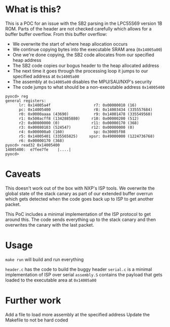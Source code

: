 # What is this?

This is a POC for an issue with the SB2 parsing in the LPC55S69 version 1B ROM.
Parts of the header are not checked carefully which allows for a buffer
buffer overflow. From this buffer overflow:

- We overwrite the start of where heap allocation occurs
- We continue copying bytes into the executable SRAM area (`0x14005a00`)
- One we're done copying, the SB2 code allocates from our specified heap address
- The SB2 code copies our bogus header to the heap allocated address
- The next time it goes through the processing loop it jumps to our specified
  address at `0x14005a00`
- The assembly at `0x14005a00` disables the MPU/SAU/NXP's security
- The code jumps to what should be a non-executable address `0x14005400`

```
pyocd> reg
general registers:
      lr: 0x14005a4f                   r7: 0x00000010 (16)          
      pc: 0x14005400                   r8: 0x14003434 (335557684)   
      r0: 0x0000aaaa (43690)           r9: 0x14001478 (335549560)   
      r1: 0x500acff8 (1342885880)     r10: 0x00000200 (512)         
      r2: 0x00000000 (0)              r11: 0x00000170 (368)         
      r3: 0x00080103 (524547)         r12: 0x00000000 (0)           
      r4: 0x000000a0 (160)             sp: 0x30005f08               
      r5: 0x14005401 (335565825)     xpsr: 0x49000000 (1224736768)  
      r6: 0x00000170 (368)
pyocd> read32 0x14005400
14005400:  e7fee7fe    |....|
pyocd>
```

# Caveats

This doesn't work out of the box with NXP's ISP tools. We overwrite the global
state of the stack canary as part of our extended buffer overrun which gets
detected when the code goes back up to ISP to get another packet.

This PoC includes a minimal implementation of the ISP protocol to get around
this. The code sends everything up to the stack canary and then overwrites
the canary with the last packet.

# Usage

`make run` will build and run everything

`header.c` has the code to build the buggy header
`serial.c` is a minimal implementation of ISP over serial
`assembly.S` contains the payload that gets loaded to the executable area
at `0x14005a00`

# Further work

Add a file to load more assembly at the specified address
Update the Makefile to not be hard coded
